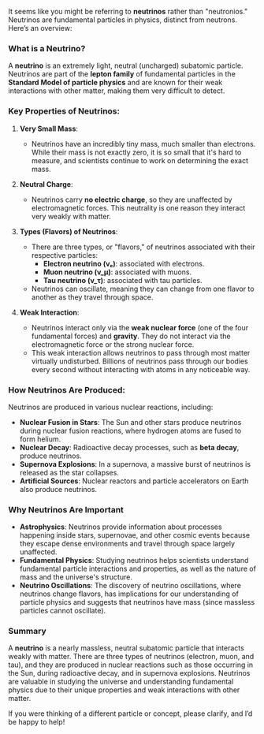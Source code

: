 It seems like you might be referring to **neutrinos** rather than "neutronios." Neutrinos are fundamental particles in physics, distinct from neutrons. Here’s an overview:

### What is a Neutrino?
A **neutrino** is an extremely light, neutral (uncharged) subatomic particle. Neutrinos are part of the **lepton family** of fundamental particles in the **Standard Model of particle physics** and are known for their weak interactions with other matter, making them very difficult to detect.

### Key Properties of Neutrinos:
1. **Very Small Mass**:
   - Neutrinos have an incredibly tiny mass, much smaller than electrons. While their mass is not exactly zero, it is so small that it's hard to measure, and scientists continue to work on determining the exact mass.
   
2. **Neutral Charge**:
   - Neutrinos carry **no electric charge**, so they are unaffected by electromagnetic forces. This neutrality is one reason they interact very weakly with matter.

3. **Types (Flavors) of Neutrinos**:
   - There are three types, or "flavors," of neutrinos associated with their respective particles:
     - **Electron neutrino (νₑ)**: associated with electrons.
     - **Muon neutrino (ν_μ)**: associated with muons.
     - **Tau neutrino (ν_τ)**: associated with tau particles.
   - Neutrinos can oscillate, meaning they can change from one flavor to another as they travel through space.

4. **Weak Interaction**:
   - Neutrinos interact only via the **weak nuclear force** (one of the four fundamental forces) and **gravity**. They do not interact via the electromagnetic force or the strong nuclear force.
   - This weak interaction allows neutrinos to pass through most matter virtually undisturbed. Billions of neutrinos pass through our bodies every second without interacting with atoms in any noticeable way.

### How Neutrinos Are Produced:
Neutrinos are produced in various nuclear reactions, including:
- **Nuclear Fusion in Stars**: The Sun and other stars produce neutrinos during nuclear fusion reactions, where hydrogen atoms are fused to form helium.
- **Nuclear Decay**: Radioactive decay processes, such as **beta decay**, produce neutrinos.
- **Supernova Explosions**: In a supernova, a massive burst of neutrinos is released as the star collapses.
- **Artificial Sources**: Nuclear reactors and particle accelerators on Earth also produce neutrinos.

### Why Neutrinos Are Important
- **Astrophysics**: Neutrinos provide information about processes happening inside stars, supernovae, and other cosmic events because they escape dense environments and travel through space largely unaffected.
- **Fundamental Physics**: Studying neutrinos helps scientists understand fundamental particle interactions and properties, as well as the nature of mass and the universe's structure.
- **Neutrino Oscillations**: The discovery of neutrino oscillations, where neutrinos change flavors, has implications for our understanding of particle physics and suggests that neutrinos have mass (since massless particles cannot oscillate).

### Summary
A **neutrino** is a nearly massless, neutral subatomic particle that interacts weakly with matter. There are three types of neutrinos (electron, muon, and tau), and they are produced in nuclear reactions such as those occurring in the Sun, during radioactive decay, and in supernova explosions. Neutrinos are valuable in studying the universe and understanding fundamental physics due to their unique properties and weak interactions with other matter.

If you were thinking of a different particle or concept, please clarify, and I’d be happy to help!

